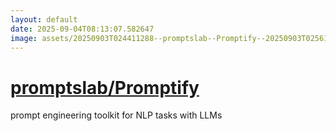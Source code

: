 ```yaml
---
layout: default
date: 2025-09-04T08:13:07.582647
image: assets/20250903T024411288--promptslab--Promptify--20250903T025612403--cropped.png
---
```


# [promptslab/Promptify](https://github.com/promptslab/Promptify)

prompt engineering toolkit for NLP tasks with LLMs
